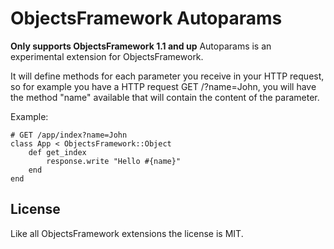 ObjectsFramework Autoparams
============================
__Only supports ObjectsFramework 1.1 and up__
Autoparams is an experimental extension for ObjectsFramework.

It will define methods for each parameter you receive in your HTTP request, so for example you have a HTTP request GET /?name=John, you will have the method "name" available that will contain the content of the parameter.

Example:
```
# GET /app/index?name=John
class App < ObjectsFramework::Object
	def get_index
		response.write "Hello #{name}"
	end
end
```

## License
Like all ObjectsFramework extensions the license is MIT.
